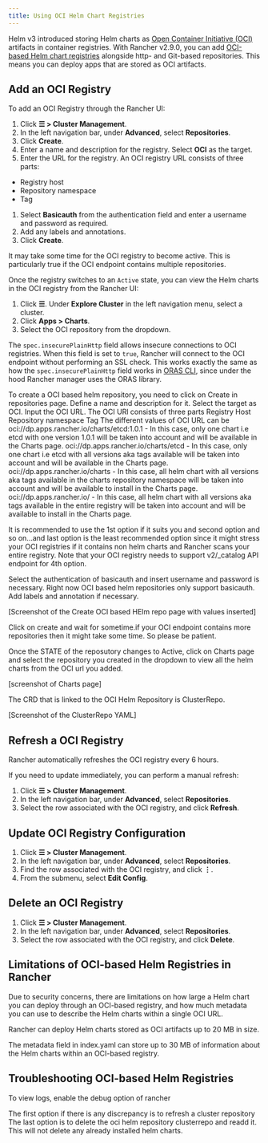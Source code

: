 ```yaml
---
title: Using OCI Helm Chart Registries
---
```


<head>
  <link rel="canonical" href="https://ranchermanager.docs.rancher.com/how-to-guides/new-user-guides/helm-charts-in-rancher/oci-registries"/>
</head>

Helm v3 introduced storing Helm charts as [Open Container Initiative (OCI)](https://opencontainers.org/about/overview/) artifacts in container registries. With Rancher v2.9.0, you can add [OCI-based Helm chart registries](https://helm.sh/docs/topics/registries/) alongside http- and Git-based repositories. This means you can deploy apps that are stored as OCI artifacts.

## Add an OCI Registry

To add an OCI Registry through the Rancher UI:

1. Click **☰ > Cluster Management**.
1. In the left navigation bar, under **Advanced**, select **Repositories**.
1. Click **Create**.
1. Enter a name and description for the registry. Select **OCI** as the target.
1. Enter the URL for the registry. An OCI registry URL consists of three parts:
  - Registry host
  - Repository namespace
  - Tag

<!-- Parse out examples of different URLs -->

1. Select **Basicauth** from the authentication field and enter a username and password as required. 
1. Add any labels and annotations.
1. Click **Create**.

It may take some time for the OCI registry to become active. This is particularly true if the OCI endpoint contains multiple repositories. 

Once the registry switches to an `Active` state, you can view the Helm charts in the OCI registry from the Rancher UI:

1. Click **☰**. Under **Explore Cluster** in the left navigation menu, select a cluster.
1. Click **Apps > Charts**.
1. Select the OCI repository from the dropdown.

The `spec.insecurePlainHttp` field allows insecure connections to OCI registries. When this field is set to `true`, Rancher will connect to the OCI endpoint without performing an SSL check. This works exactly the same as how the `spec.insecurePlainHttp` field works in [ORAS CLI](https://oras.land/docs/commands/use_oras_cli), since under the hood Rancher manager uses the ORAS library.

<!-- Unedited draft -->

To create a OCI based helm repository, you need to click on Create in repositories page. 
Define a name and description for it. Select the target as OCI. 
Input the OCI URL. The OCI URl consists of three parts 
Registry Host 
Repository namespace 
Tag 
The different values of OCI URL can be 
oci://dp.apps.rancher.io/charts/etcd:1.0.1 - In this case, only one chart i.e etcd with one version 1.0.1 will be taken into account and will be available in the Charts page. 
oci://dp.apps.rancher.io/charts/etcd - In this case, only one chart i.e etcd with all versions aka tags available will be taken into account and will be available in the Charts page.
oci://dp.apps.rancher.io/charts -   In this case, all helm chart with all versions aka tags available in the charts repository namespace will be taken into account and will be available to install in the Charts page.
oci://dp.apps.rancher.io/ - In this case, all helm chart with all versions aka tags available in the entire registry will be taken into account and will be available to install in the Charts page.

It is recommended to use the 1st option if it suits you and second option and so on…and last option is the least recommended option since it might stress your OCI registries if it contains non helm charts and Rancher scans your entire registry. Note that your OCI registry needs to support v2/_catalog API endpoint for 4th option.

Select the authentication of basicauth and insert username and password is necessary. Right now OCI based helm repositories only support basicauth. 
Add labels and annotation if necessary. 

[Screenshot of the Create OCI based HElm repo page with values inserted]


Click on create and wait for sometime.if your OCI endpoint contains more repositories then it might take some time. So please be patient. 

Once the STATE of the reposutory changes to Active, click on Charts page and select the repository you created in the dropdown to view all the helm charts from the OCI url you added. 

[screenshot of Charts page]


The CRD that is linked to the OCI Helm Repository is ClusterRepo.

[Screenshot of the ClusterRepo YAML]



## Refresh a OCI Registry

Rancher automatically refreshes the OCI registry every 6 hours. 

If you need to update immediately, you can perform a manual refresh:

1. Click **☰ > Cluster Management**.
1. In the left navigation bar, under **Advanced**, select **Repositories**.
1. Select the row associated with the OCI registry, and click **Refresh**.

## Update OCI Registry Configuration <!-- Unedited draft -->

1. Click **☰ > Cluster Management**.
1. In the left navigation bar, under **Advanced**, select **Repositories**.
1. Find the row associated with the OCI registry, and click **⋮**.
1. From the submenu, select **Edit Config**.

## Delete an OCI Registry

1. Click **☰ > Cluster Management**.
1. In the left navigation bar, under **Advanced**, select **Repositories**.
1. Select the row associated with the OCI registry, and click **Delete**.

## Limitations of OCI-based Helm Registries in Rancher

Due to security concerns, there are limitations on how large a Helm chart you can deploy through an OCI-based registry, and how much metadata you can use to describe the Helm charts within a single OCI URL.

Rancher can deploy Helm charts stored as OCI artifacts up to 20 MB in size.

The metadata field in index.yaml can store up to 30 MB of information about the Helm charts within an OCI-based registry.

## Troubleshooting OCI-based Helm Registries <!-- Unedited draft -->

To view logs, enable the debug option of rancher 

The first option if there is any discrepancy is to refresh a cluster repository 
The last option is to delete the oci helm repository clusterrepo and readd it. This will not delete any already installed helm charts.
